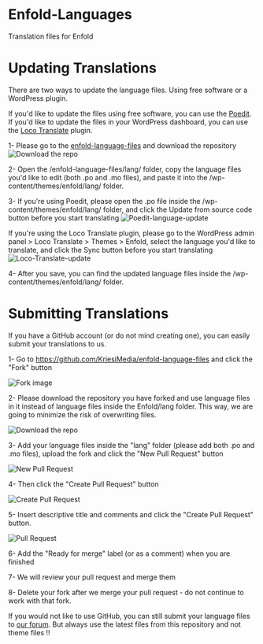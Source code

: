 # Enfold-Languages
Translation files for Enfold

# Updating Translations 

There are two ways to update the language files. Using free software or a WordPress plugin.

If you'd like to update the files using free software, you can use the [Poedit](https://poedit.net/). If you'd like to update the files in your WordPress dashboard, you can use the [Loco Translate](https://wordpress.org/plugins/loco-translate/) plugin.

1- Please go to the [enfold-language-files](https://github.com/KriesiMedia/enfold-language-files) and download the repository
![Download the repo](https://user-images.githubusercontent.com/5331416/197038874-d4b43327-6fe3-4b11-98e9-62cb5a50c390.png)

2- Open the /enfold-language-files/lang/ folder, copy the language files you'd like to edit (both .po and .mo files), and paste it into the /wp-content/themes/enfold/lang/ folder.

3- If you're using Poedit, please open the .po file inside the /wp-content/themes/enfold/lang/ folder, and click the Update from source code button before you start translating
![Poedit-language-update](https://github.com/KriesiMedia/enfold-language-files/assets/5331416/16ba5cfe-84bd-4d2a-85e2-bbbf9454c8cc)

If you're using the Loco Translate plugin, please go to the WordPress admin panel > Loco Translate > Themes > Enfold, select the language you'd like to translate, and click the Sync button before you start translating
![Loco-Translate-update](https://github.com/KriesiMedia/enfold-language-files/assets/5331416/25d82341-37e7-4117-9cc6-c69412baf813)

4- After you save, you can find the updated language files inside the /wp-content/themes/enfold/lang/ folder.

# Submitting Translations
If you have a GitHub account (or do not mind creating one), you can easily submit your translations to us. 


1- Go to https://github.com/KriesiMedia/enfold-language-files and click the "Fork" button 

![Fork image](https://user-images.githubusercontent.com/5331416/197038042-15690550-98b3-4ed1-852b-35ba4ab5f5c1.png)


2- Please download the repository you have forked and use language files in it instead of language files inside the Enfold/lang folder. This way, we are going to minimize the risk of overwriting files. 

![Download the repo](https://user-images.githubusercontent.com/5331416/197038874-d4b43327-6fe3-4b11-98e9-62cb5a50c390.png)


3- Add your language files inside the "lang" folder (please add both .po and .mo files), upload the fork and click the "New Pull Request" button

![New Pull Request](https://user-images.githubusercontent.com/66268415/83462044-dd0c0180-a472-11ea-9062-fddfb06b5830.png)


4- Then click the "Create Pull Request" button

![Create Pull Request](https://user-images.githubusercontent.com/66268415/83462147-20ff0680-a473-11ea-99cc-b85fc0dac392.png)


5- Insert descriptive title and comments and click the "Create Pull Request" button.

![Pull Request](https://user-images.githubusercontent.com/66268415/83462226-560b5900-a473-11ea-870f-48fd9c8d6a4f.png)

6- Add the "Ready for merge" label (or as a comment) when you are finished

7- We will review your pull request and merge them

8- Delete your fork after we merge your pull request - do not continue to work with that fork.

If you would not like to use GitHub, you can still submit your language files to [our forum](https://kriesi.at/support/topic/please-contribute-and-translate-enfold/). But always use the latest files from this repository and not theme files !!
